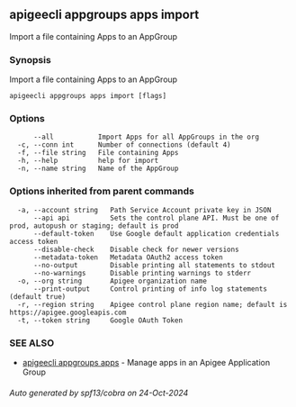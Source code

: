## apigeecli appgroups apps import

Import a file containing Apps to an AppGroup

### Synopsis

Import a file containing Apps to an AppGroup

```
apigeecli appgroups apps import [flags]
```

### Options

```
      --all           Import Apps for all AppGroups in the org
  -c, --conn int      Number of connections (default 4)
  -f, --file string   File containing Apps
  -h, --help          help for import
  -n, --name string   Name of the AppGroup
```

### Options inherited from parent commands

```
  -a, --account string   Path Service Account private key in JSON
      --api api          Sets the control plane API. Must be one of prod, autopush or staging; default is prod
      --default-token    Use Google default application credentials access token
      --disable-check    Disable check for newer versions
      --metadata-token   Metadata OAuth2 access token
      --no-output        Disable printing all statements to stdout
      --no-warnings      Disable printing warnings to stderr
  -o, --org string       Apigee organization name
      --print-output     Control printing of info log statements (default true)
  -r, --region string    Apigee control plane region name; default is https://apigee.googleapis.com
  -t, --token string     Google OAuth Token
```

### SEE ALSO

* [apigeecli appgroups apps](apigeecli_appgroups_apps.md)	 - Manage apps in an Apigee Application Group

###### Auto generated by spf13/cobra on 24-Oct-2024
